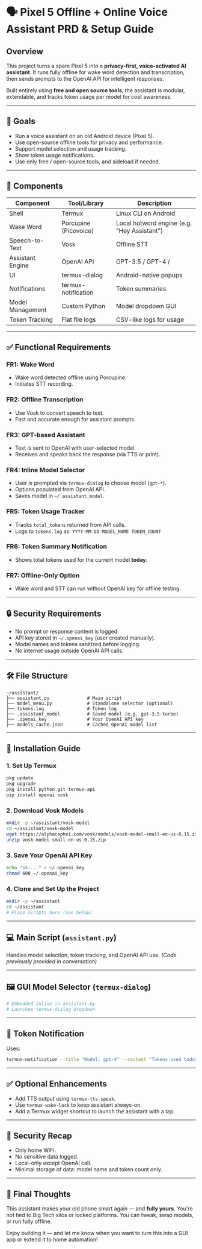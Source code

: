 
# 🗣️ Pixel 5 Offline + Online Voice Assistant PRD & Setup Guide

## Overview

This project turns a spare Pixel 5 into a **privacy-first, voice-activated AI assistant**. It runs fully offline for wake word detection and transcription, then sends prompts to the OpenAI API for intelligent responses.

Built entirely using **free and open source tools**, the assistant is modular, extendable, and tracks token usage per model for cost awareness.

---

## 🎯 Goals

- Run a voice assistant on an old Android device (Pixel 5).
- Use open-source offline tools for privacy and performance.
- Support model selection and usage tracking.
- Show token usage notifications.
- Use only free / open-source tools, and sideload if needed.

---

## 🧩 Components

| Component         | Tool/Library     | Description |
|------------------|------------------|-------------|
| Shell            | Termux           | Linux CLI on Android |
| Wake Word        | Porcupine (Picovoice) | Local hotword engine (e.g. "Hey Assistant") |
| Speech-to-Text   | Vosk             | Offline STT |
| Assistant Engine | OpenAI API       | GPT-3.5 / GPT-4 /
| UI               | termux-dialog    | Android-native popups |
| Notifications    | termux-notification | Token summaries |
| Model Management | Custom Python    | Model dropdown GUI |
| Token Tracking   | Flat file logs   | CSV-like logs for usage |

---

## ✅ Functional Requirements

### FR1: Wake Word
- Wake word detected offline using Porcupine.
- Initiates STT recording.

### FR2: Offline Transcription
- Use Vosk to convert speech to text.
- Fast and accurate enough for assistant prompts.

### FR3: GPT-based Assistant
- Text is sent to OpenAI with user-selected model.
- Receives and speaks back the response (via TTS or print).

### FR4: Inline Model Selector
- User is prompted via `termux-dialog` to choose model (`gpt-*`).
- Options populated from OpenAI API.
- Saves model in `~/.assistant_model`.

### FR5: Token Usage Tracker
- Tracks `total_tokens` returned from API calls.
- Logs to `tokens.log` as: `YYYY-MM-DD MODEL_NAME TOKEN_COUNT`

### FR6: Token Summary Notification
- Shows total tokens used for the current model **today**.

### FR7: Offline-Only Option
- Wake word and STT can run without OpenAI key for offline testing.

---

## 🔒 Security Requirements

- No prompt or response content is logged.
- API key stored in `~/.openai_key` (user created manually).
- Model names and tokens sanitized before logging.
- No internet usage outside OpenAI API calls.

---

## 🛠️ File Structure

```
~/assistant/
├── assistant.py              # Main script
├── model_menu.py             # Standalone selector (optional)
├── tokens.log                # Token log
├── .assistant_model          # Saved model (e.g. gpt-3.5-turbo)
├── .openai_key               # Your OpenAI API key
├── models_cache.json         # Cached OpenAI model list
```

---

## 🧪 Installation Guide

### 1. Set Up Termux

```bash
pkg update
pkg upgrade
pkg install python git termux-api
pip install openai vosk
```

### 2. Download Vosk Models

```bash
mkdir -p ~/assistant/vosk-model
cd ~/assistant/vosk-model
wget https://alphacephei.com/vosk/models/vosk-model-small-en-us-0.15.zip
unzip vosk-model-small-en-us-0.15.zip
```

### 3. Save Your OpenAI API Key

```bash
echo "sk-..." > ~/.openai_key
chmod 600 ~/.openai_key
```

### 4. Clone and Set Up the Project

```bash
mkdir -p ~/assistant
cd ~/assistant
# Place scripts here (see below)
```

---

## 💻 Main Script (`assistant.py`)

Handles model selection, token tracking, and OpenAI API use.
_(Code previously provided in conversation)_

---

## 🖼️ GUI Model Selector (`termux-dialog`)

```python
# Embedded inline in assistant.py
# Launches termux-dialog dropdown
```

---

## 📢 Token Notification

Uses:
```bash
termux-notification --title "Model: gpt-4" --content "Tokens used today: 2312"
```

---

## ✅ Optional Enhancements

- Add TTS output using `termux-tts-speak`.
- Use `termux-wake-lock` to keep assistant always-on.
- Add a Termux widget shortcut to launch the assistant with a tap.

---

## 🔐 Security Recap

- Only home WiFi.
- No sensitive data logged.
- Local-only except OpenAI call.
- Minimal storage of data: model name and token count only.

---

## 📌 Final Thoughts

This assistant makes your old phone smart again — and **fully yours**. You're not tied to Big Tech silos or locked platforms. You can tweak, swap models, or run fully offline.

Enjoy building it — and let me know when you want to turn this into a GUI app or extend it to home automation!

